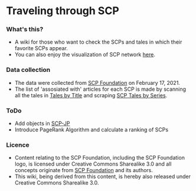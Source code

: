 # Traveling through SCP

### What's this?
- A wiki for those who want to check the SCPs and tales in which their favorite SCPs appear.
- You can also enjoy the visualization of SCP network [here](https://iwasaki501.github.io/ternbusty/scp_network_visualization.html).

### Data collection
- The data were collected from [SCP Foundation](https://scp-wiki.wikidot.com/) on February 17, 2021.
- The list of 'assosiated with' articles for each SCP is made by scanning all the tales in [Tales by Title](https://scp-wiki.wikidot.com/tales-by-title) and scraping [SCP Tales by Series](https://scp-wiki.wikidot.com/scp-series-1-tales-edition/noredirect/true).

### ToDo
- Add objects in [SCP-JP](http://scp-jp.wikidot.com/scp-series-jp)
- Introduce PageRank Algorithm and calculate a ranking of SCPs

### Licence
- Content relating to the SCP Foundation, including the SCP Foundation logo, is licensed under Creative Commons Sharealike 3.0 and all concepts originate from [SCP Foundation](https://scp-wiki.wikidot.com/) and its authors. 
- This wiki, being derived from this content, is hereby also released under Creative Commons Sharealike 3.0.

